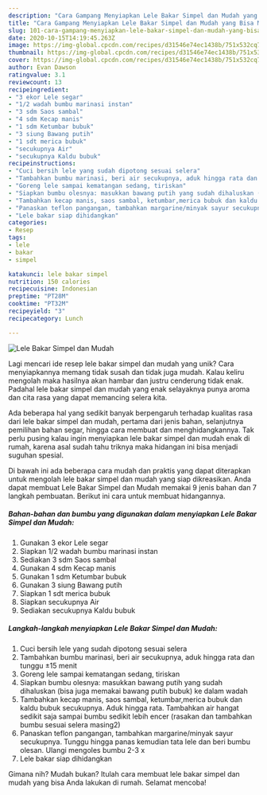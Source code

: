 ```yaml
---
description: "Cara Gampang Menyiapkan Lele Bakar Simpel dan Mudah yang Bisa Manjain Lidah"
title: "Cara Gampang Menyiapkan Lele Bakar Simpel dan Mudah yang Bisa Manjain Lidah"
slug: 101-cara-gampang-menyiapkan-lele-bakar-simpel-dan-mudah-yang-bisa-manjain-lidah
date: 2020-10-15T14:19:45.263Z
image: https://img-global.cpcdn.com/recipes/d31546e74ec1438b/751x532cq70/lele-bakar-simpel-dan-mudah-foto-resep-utama.jpg
thumbnail: https://img-global.cpcdn.com/recipes/d31546e74ec1438b/751x532cq70/lele-bakar-simpel-dan-mudah-foto-resep-utama.jpg
cover: https://img-global.cpcdn.com/recipes/d31546e74ec1438b/751x532cq70/lele-bakar-simpel-dan-mudah-foto-resep-utama.jpg
author: Evan Dawson
ratingvalue: 3.1
reviewcount: 13
recipeingredient:
- "3 ekor Lele segar"
- "1/2 wadah bumbu marinasi instan"
- "3 sdm Saos sambal"
- "4 sdm Kecap manis"
- "1 sdm Ketumbar bubuk"
- "3 siung Bawang putih"
- "1 sdt merica bubuk"
- "secukupnya Air"
- "secukupnya Kaldu bubuk"
recipeinstructions:
- "Cuci bersih lele yang sudah dipotong sesuai selera"
- "Tambahkan bumbu marinasi, beri air secukupnya, aduk hingga rata dan tunggu ±15 menit"
- "Goreng lele sampai kematangan sedang, tiriskan"
- "Siapkan bumbu olesnya: masukkan bawang putih yang sudah dihaluskan (bisa juga memakai bawang putih bubuk) ke dalam wadah"
- "Tambahkan kecap manis, saos sambal, ketumbar,merica bubuk dan kaldu bubuk secukupnya. Aduk hingga rata. Tambahkan air hangat sedikit saja sampai bumbu sedikit lebih encer (rasakan dan tambahkan bumbu sesuai selera masing2)"
- "Panaskan teflon pangangan, tambahkan margarine/minyak sayur secukupnya. Tunggu hingga panas kemudian tata lele dan beri bumbu olesan. Ulangi mengoles bumbu 2-3 x"
- "Lele bakar siap dihidangkan"
categories:
- Resep
tags:
- lele
- bakar
- simpel

katakunci: lele bakar simpel 
nutrition: 150 calories
recipecuisine: Indonesian
preptime: "PT28M"
cooktime: "PT32M"
recipeyield: "3"
recipecategory: Lunch

---
```



![Lele Bakar Simpel dan Mudah](https://img-global.cpcdn.com/recipes/d31546e74ec1438b/751x532cq70/lele-bakar-simpel-dan-mudah-foto-resep-utama.jpg)

Lagi mencari ide resep lele bakar simpel dan mudah yang unik? Cara menyiapkannya memang tidak susah dan tidak juga mudah. Kalau keliru mengolah maka hasilnya akan hambar dan justru cenderung tidak enak. Padahal lele bakar simpel dan mudah yang enak selayaknya punya aroma dan cita rasa yang dapat memancing selera kita.

Ada beberapa hal yang sedikit banyak berpengaruh terhadap kualitas rasa dari lele bakar simpel dan mudah, pertama dari jenis bahan, selanjutnya pemilihan bahan segar, hingga cara membuat dan menghidangkannya. Tak perlu pusing kalau ingin menyiapkan lele bakar simpel dan mudah enak di rumah, karena asal sudah tahu triknya maka hidangan ini bisa menjadi suguhan spesial.




Di bawah ini ada beberapa cara mudah dan praktis yang dapat diterapkan untuk mengolah lele bakar simpel dan mudah yang siap dikreasikan. Anda dapat membuat Lele Bakar Simpel dan Mudah memakai 9 jenis bahan dan 7 langkah pembuatan. Berikut ini cara untuk membuat hidangannya.

<!--inarticleads1-->

##### Bahan-bahan dan bumbu yang digunakan dalam menyiapkan Lele Bakar Simpel dan Mudah:

1. Gunakan 3 ekor Lele segar
1. Siapkan 1/2 wadah bumbu marinasi instan
1. Sediakan 3 sdm Saos sambal
1. Gunakan 4 sdm Kecap manis
1. Gunakan 1 sdm Ketumbar bubuk
1. Gunakan 3 siung Bawang putih
1. Siapkan 1 sdt merica bubuk
1. Siapkan secukupnya Air
1. Sediakan secukupnya Kaldu bubuk




<!--inarticleads2-->

##### Langkah-langkah menyiapkan Lele Bakar Simpel dan Mudah:

1. Cuci bersih lele yang sudah dipotong sesuai selera
1. Tambahkan bumbu marinasi, beri air secukupnya, aduk hingga rata dan tunggu ±15 menit
1. Goreng lele sampai kematangan sedang, tiriskan
1. Siapkan bumbu olesnya: masukkan bawang putih yang sudah dihaluskan (bisa juga memakai bawang putih bubuk) ke dalam wadah
1. Tambahkan kecap manis, saos sambal, ketumbar,merica bubuk dan kaldu bubuk secukupnya. Aduk hingga rata. Tambahkan air hangat sedikit saja sampai bumbu sedikit lebih encer (rasakan dan tambahkan bumbu sesuai selera masing2)
1. Panaskan teflon pangangan, tambahkan margarine/minyak sayur secukupnya. Tunggu hingga panas kemudian tata lele dan beri bumbu olesan. Ulangi mengoles bumbu 2-3 x
1. Lele bakar siap dihidangkan




Gimana nih? Mudah bukan? Itulah cara membuat lele bakar simpel dan mudah yang bisa Anda lakukan di rumah. Selamat mencoba!

